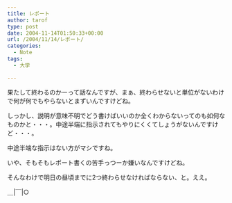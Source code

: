 ```yaml
---
title: レポート
author: tarof
type: post
date: 2004-11-14T01:50:33+00:00
url: /2004/11/14/レポート/
categories:
  - Note
tags:
  - 大学

---
```

果たして終わるのかーって話なんですが、まぁ、終わらせないと単位がないわけで何が何でもやらないとまずいんですけどね。

しっかし、説明が意味不明でどう書けばいいのか全くわからないってのも如何なものかと・・・。中途半端に指示されてもやりにくくてしょうがないんですけど・・・。
  
中途半端な指示はない方がマシですね。

いや、そもそもレポート書くの苦手っつーか嫌いなんですけどね。
  
そんなわけで明日の昼頃までに2つ終わらせなければならない、と。ええ。

＿|￣|○